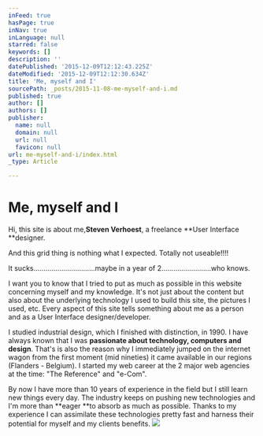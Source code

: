 ```yaml
---
inFeed: true
hasPage: true
inNav: true
inLanguage: null
starred: false
keywords: []
description: ''
datePublished: '2015-12-09T12:12:43.225Z'
dateModified: '2015-12-09T12:12:30.634Z'
title: 'Me, myself and I'
sourcePath: _posts/2015-11-08-me-myself-and-i.md
published: true
author: []
authors: []
publisher:
  name: null
  domain: null
  url: null
  favicon: null
url: me-myself-and-i/index.html
_type: Article

---
```

# Me, myself and I

Hi, this site is about me,**Steven Verhoest**, a freelance **User Interface **designer.

And this grid thing is nothing what I expected. Totally not useable!!!!

It sucks...............................maybe in a year of 2.........................who knows.

I want you to know that I tried to put as much as possible in this website concerning myself and my knowledge. It's not just about the content but also about the underlying technology I used to build this site, the pictures I used, etc. Every aspect of this site tells something about me as a person and as a User Interface designer/developer.

I studied industrial design, which I finished with distinction, in 1990\. I have always known that I was **passionate about technology, computers and design**. That's is also the reason why I immediately jumped on the internet wagon from the first moment (mid nineties) it came available in our regions (Flanders - Belgium). I started my web career at the 2 major web agencies at the time: "The Reference" and "e-Com".

By now I have more than 10 years of experience in the field but I still learn new things every day. The industry keeps on pushing new technologies and I'm more than **eager **to absorb as much as possible. Thanks to my experience I can assimilate these technologies pretty fast and harness their potential for myself and my clients benefits.
![](https://the-grid-user-content.s3-us-west-2.amazonaws.com/a87e9c41-1854-41cd-9e13-85809960abcb.jpg)